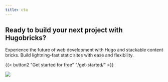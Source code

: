 ```yaml
---
title: cta
---
```

## Ready to build your next project with Hugobricks?

Experience the future of web development with Hugo and stackable content bricks. Build lightning-fast static sites with ease and flexibility.

{{< button2 "Get started for free" "/get-started/" >}}

![](/uploads/illustrations/cuate/server.svg)